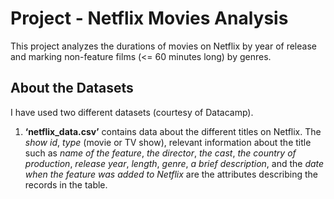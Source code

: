 # Project - Netflix Movies Analysis

This project analyzes the durations of movies on Netflix by year of release and marking non-feature films (<= 60 minutes long) by genres. 

## About the Datasets
I have used two different datasets (courtesy of Datacamp).

1. **‘netflix_data.csv’** contains data about the different titles on Netflix. The _show id_, _type_ (movie or TV show), relevant information about the title such as _name of the feature_, _the director_, _the cast_, _the country of production_, _release year_, _length_, _genre_, _a brief description_, and the _date when the feature was added to Netflix_ are the attributes describing the records in the table.  

